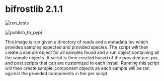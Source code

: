 # bifrostlib 2.1.1

![run_tests](https://github.com/ssi-dk/bifrostlib/workflows/run_tests/badge.svg)

![publish_to_pypi](https://github.com/ssi-dk/bifrostlib/workflows/publish_to_pypi/badge.svg)

This image is run given a directory of reads and a metadata.tsv which provides samples expected and 
provided species. The script will then create a sample object for all samples found and a run object 
containing all the sample objects. A script is then created based of the provided pre, per, and post
scripts that can are customized to each install. Running this script will then create 
sample_component objects as each sample will be ran against the provided components in the per 
script

